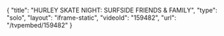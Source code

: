 {
    "title": "HURLEY SKATE NIGHT: SURFSIDE FRIENDS & FAMILY",
    "type": "solo",
    "layout": "iframe-static",
    "videoId": "159482",
    "url": "\/tvpembed\/159482"
}
